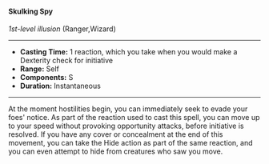 #### Skulking Spy
*1st-level illusion* (Ranger,Wizard)
___
- **Casting Time:** 1 reaction, which you take when you would make a Dexterity check for initiative
- **Range:** Self
- **Components:** S
- **Duration:** Instantaneous
---
At the moment hostilities begin, you can
immediately seek to evade your foes' notice. As part
of the reaction used to cast this spell, you can move
up to your speed without provoking opportunity
attacks, before initiative is resolved. If you have any
cover or concealment at the end of this movement,
you can take the Hide action as part of the same
reaction, and you can even attempt to hide from
creatures who saw you move. 
